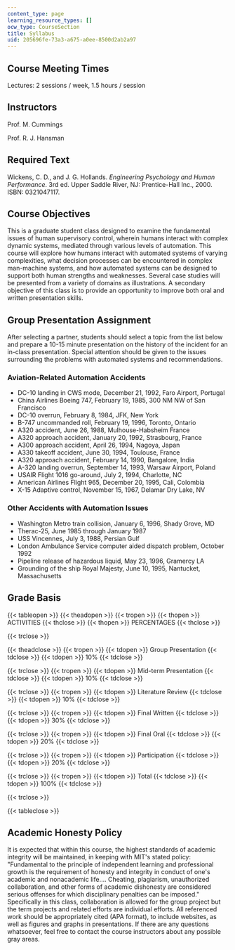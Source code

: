 ```yaml
---
content_type: page
learning_resource_types: []
ocw_type: CourseSection
title: Syllabus
uid: 205696fe-73a3-a675-a0ee-8500d2ab2a97
---
```


Course Meeting Times
--------------------

Lectures: 2 sessions / week, 1.5 hours / session

Instructors
-----------

Prof. M. Cummings

Prof. R. J. Hansman

Required Text
-------------

Wickens, C. D., and J. G. Hollands. _Engineering Psychology and Human Performance_. 3rd ed. Upper Saddle River, NJ: Prentice-Hall Inc., 2000. ISBN: 0321047117.

Course Objectives
-----------------

This is a graduate student class designed to examine the fundamental issues of human supervisory control, wherein humans interact with complex dynamic systems, mediated through various levels of automation. This course will explore how humans interact with automated systems of varying complexities, what decision processes can be encountered in complex man-machine systems, and how automated systems can be designed to support both human strengths and weaknesses. Several case studies will be presented from a variety of domains as illustrations. A secondary objective of this class is to provide an opportunity to improve both oral and written presentation skills.

Group Presentation Assignment
-----------------------------

After selecting a partner, students should select a topic from the list below and prepare a 10-15 minute presentation on the history of the incident for an in-class presentation. Special attention should be given to the issues surrounding the problems with automated systems and recommendations.

### Aviation-Related Automation Accidents

*   DC-10 landing in CWS mode, December 21, 1992, Faro Airport, Portugal
*   China Airlines Boeing 747, February 19, 1985, 300 NM NW of San Francisco
*   DC-10 overrun, February 8, 1984, JFK, New York
*   B-747 uncommanded roll, February 19, 1996, Toronto, Ontario
*   A320 accident, June 26, 1988, Mulhouse-Habsheim France
*   A320 approach accident, January 20, 1992, Strasbourg, France
*   A300 approach accident, April 26, 1994, Nagoya, Japan
*   A330 takeoff accident, June 30, 1994, Toulouse, France
*   A320 approach accident, February 14, 1990, Bangalore, India
*   A-320 landing overrun, September 14, 1993, Warsaw Airport, Poland
*   USAIR Flight 1016 go-around, July 2, 1994, Charlotte, NC
*   American Airlines Flight 965, December 20, 1995, Cali, Colombia
*   X-15 Adaptive control, November 15, 1967, Delamar Dry Lake, NV

### Other Accidents with Automation Issues

*   Washington Metro train collision, January 6, 1996, Shady Grove, MD
*   Therac-25, June 1985 through January 1987
*   USS Vincennes, July 3, 1988, Persian Gulf
*   London Ambulance Service computer aided dispatch problem, October 1992
*   Pipeline release of hazardous liquid, May 23, 1996, Gramercy LA
*   Grounding of the ship Royal Majesty, June 10, 1995, Nantucket, Massachusetts

Grade Basis
-----------

{{< tableopen >}}
{{< theadopen >}}
{{< tropen >}}
{{< thopen >}}
ACTIVITIES
{{< thclose >}}
{{< thopen >}}
PERCENTAGES
{{< thclose >}}

{{< trclose >}}

{{< theadclose >}}
{{< tropen >}}
{{< tdopen >}}
Group Presentation
{{< tdclose >}}
{{< tdopen >}}
10%
{{< tdclose >}}

{{< trclose >}}
{{< tropen >}}
{{< tdopen >}}
Mid-term Presentation
{{< tdclose >}}
{{< tdopen >}}
10%
{{< tdclose >}}

{{< trclose >}}
{{< tropen >}}
{{< tdopen >}}
Literature Review
{{< tdclose >}}
{{< tdopen >}}
10%
{{< tdclose >}}

{{< trclose >}}
{{< tropen >}}
{{< tdopen >}}
Final Written
{{< tdclose >}}
{{< tdopen >}}
30%
{{< tdclose >}}

{{< trclose >}}
{{< tropen >}}
{{< tdopen >}}
Final Oral
{{< tdclose >}}
{{< tdopen >}}
20%
{{< tdclose >}}

{{< trclose >}}
{{< tropen >}}
{{< tdopen >}}
Participation
{{< tdclose >}}
{{< tdopen >}}
20%
{{< tdclose >}}

{{< trclose >}}
{{< tropen >}}
{{< tdopen >}}
Total
{{< tdclose >}}
{{< tdopen >}}
100%
{{< tdclose >}}

{{< trclose >}}

{{< tableclose >}}

Academic Honesty Policy
-----------------------

It is expected that within this course, the highest standards of academic integrity will be maintained, in keeping with MIT's stated policy: "Fundamental to the principle of independent learning and professional growth is the requirement of honesty and integrity in conduct of one's academic and nonacademic life…. Cheating, plagiarism, unauthorized collaboration, and other forms of academic dishonesty are considered serious offenses for which disciplinary penalties can be imposed." Specifically in this class, collaboration is allowed for the group project but the term projects and related efforts are individual efforts. All referenced work should be appropriately cited (APA format), to include websites, as well as figures and graphs in presentations. If there are any questions whatsoever, feel free to contact the course instructors about any possible gray areas.